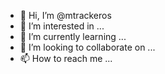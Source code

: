 - 👋 Hi, I’m @mtrackeros
- 👀 I’m interested in ...
- 🌱 I’m currently learning ...
- 💞️ I’m looking to collaborate on ...
- 📫 How to reach me ...

<!---
mtrackeros/mtrackeros is a ✨ special ✨ repository because its `README.md` (this file) appears on your GitHub profile.
You can click the Preview link to take a look at your changes.
--->
